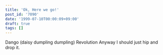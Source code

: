 ```yaml
---
title: 'Ok, Here we go!'
post_id: '7090'
date: '1999-07-10T00:00:09+09:00'
draft: true
tags: []
---
```


Dango (daisy dumpling dumpling) Revolution Anyway I should just hip and drop it.

